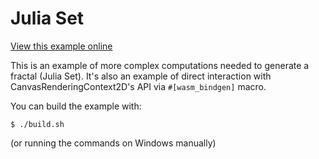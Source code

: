 # Julia Set

[View this example online](https://webassembly.studio/?f=qmg1c6dbjos)

This is an example of more complex computations needed to generate a fractal (Julia Set).
It's also an example of direct interaction with CanvasRenderingContext2D's API via `#[wasm_bindgen]` macro.

You can build the example with:

```
$ ./build.sh
```

(or running the commands on Windows manually)
